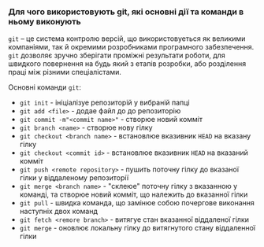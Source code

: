 ### Для чого використовують git, які основні дії та команди в ньому виконують

`git` – це система контролю версій, що використовуеться як великими компаніями, так й окремими розробниками програмного забезпечення. `git` дозволяє зручно зберігати проміжні результати роботи, для швидкого повернення на будь який з етапів розробки, або розділення праці між різними спеціалістами.

Основні команди `git`:

  - `git init` - ініціалізуе репозиторій у вибраній папці
  - `git add <file>` - додае файл до до репозиторію
  - `git commit -m"<commit name>"` - створюе новий комміт
  - `git branch <name>` - створюе нову гілку
  - `git checkout <branch name>` - встановлюе вказивник `HEAD` на вказану гілку
  - `git checkout <commit id>` - встановлюе вказивник `HEAD` на вказаний комміт
  - `git push <remote repository>` - пушить поточну гілку до вказаної гілки у віддаленому репозиторії
  - `git merge <branch name>` - "склеюе" поточну гілку з вказанною у команді, та створюе новий комміт, що належить до вказанної гілки
  - `git pull` - швидка команда, що замінюе собою почергове виконання наступніх двох команд
  - `git fetch <remore branch>` - витягуе стан вказанної віддаленої гілки
  - `git merge` - оновлює локальну гілку до витягнутого стану віддаленної гілки
